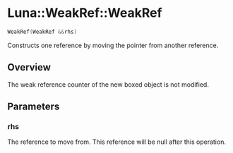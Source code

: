 # Luna::WeakRef::WeakRef

```c++
WeakRef(WeakRef &&rhs)
```

Constructs one reference by moving the pointer from another reference. 

## Overview
The weak reference counter of the new boxed object is not modified. 

## Parameters
### rhs
The reference to move from. This reference will be null after this operation. 

